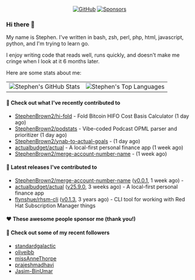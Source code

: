 <p align="center">
    <a href="https://github.com/StephenBrown2"><img src="https://img.shields.io/github/followers/StephenBrown2.svg?label=GitHub&style=social" alt="GitHub"></a>
    <a href="https://github.com/sponsors/StephenBrown2"><img src="https://img.shields.io/badge/Sponsors--_.svg?style=social&logo=github&logoColor=EA4AAA" alt="Sponsors"></a>
</p>

### Hi there 👋

My name is Stephen. I've written in bash, zsh, perl, php, html, javascript, python, and I'm trying to learn go.

I enjoy writing code that reads well, runs quickly, and doesn't make me cringe when I look at it 6 months later.

Here are some stats about me:

|     |     |
| --- | --- |
| ![Stephen's GitHub Stats](https://github-readme-stats.vercel.app/api?username=StephenBrown2&show_icons=true&count_private=true) | ![Stephen's Top Languages](https://github-readme-stats.vercel.app/api/top-langs/?username=StephenBrown2&layout=compact) |

#### 👷 Check out what I've recently contributed to

- [StephenBrown2/hi-fold](https://github.com/StephenBrown2/hi-fold) - Fold Bitcoin HIFO Cost Basis Calculator (1 day ago)
- [StephenBrown2/podstats](https://github.com/StephenBrown2/podstats) - Vibe-coded Podcast OPML parser and prioritizer (1 day ago)
- [StephenBrown2/ynab-to-actual-goals](https://github.com/StephenBrown2/ynab-to-actual-goals) -  (1 day ago)
- [actualbudget/actual](https://github.com/actualbudget/actual) - A local-first personal finance app (1 week ago)
- [StephenBrown2/merge-account-number-name](https://github.com/StephenBrown2/merge-account-number-name) -  (1 week ago)



#### 🔭 Latest releases I've contributed to

- [StephenBrown2/merge-account-number-name](https://github.com/StephenBrown2/merge-account-number-name) ([v0.0.1](https://github.com/StephenBrown2/merge-account-number-name/releases/tag/v0.0.1), 1 week ago) - 
- [actualbudget/actual](https://github.com/actualbudget/actual) ([v25.9.0](https://github.com/actualbudget/actual/releases/tag/v25.9.0), 3 weeks ago) - A local-first personal finance app
- [flynshue/rhsm-cli](https://github.com/flynshue/rhsm-cli) ([v0.1.3](https://github.com/flynshue/rhsm-cli/releases/tag/v0.1.3), 3 years ago) - CLI tool for working with Red Hat Subscription Manager things

#### ❤️ These awesome people sponsor me (thank you!)


#### 👯 Check out some of my recent followers

- [standardgalactic](https://github.com/standardgalactic)
- [oliveibb](https://github.com/oliveibb)
- [missAnneThorpe](https://github.com/missAnneThorpe)
- [prajeshmadhavi](https://github.com/prajeshmadhavi)
- [Jasim-BinUmar](https://github.com/Jasim-BinUmar)


